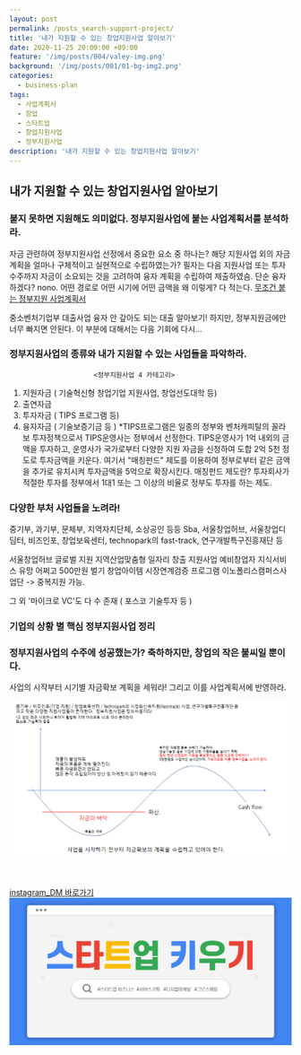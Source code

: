 ```yaml
---
layout: post
permalink: /posts_search-support-project/
title: '내가 지원할 수 있는 창업지원사업 알아보기'
date: 2020-11-25 20:00:00 +09:00
feature: '/img/posts/004/valey-img.png'
background: '/img/posts/001/01-bg-img2.png'
categories:
  - business-plan
tags:
  - 사업계획서
  - 창업
  - 스타트업
  - 창업지원사업
  - 정부지원사업
description: '내가 지원할 수 있는 창업지원사업 알아보기'
---
```


## 내가 지원할 수 있는 창업지원사업 알아보기



### 붙지 못하면 지원해도 의미없다. 정부지원사업에 붙는 사업계획서를 분석하라.
자금 관련하여 정부지원사업 선정에서 중요한 요소 중 하나는?
해당 지원사업 외의 자금계획을 얼마나 구체적이고 실현적으로 수립하였는가?
필자는 다음 지원사업 또는 투자 수주까지 자금이 소요되는 것을 고려하여 융자 계획을 수립하여 제출하였슴. 단순 융자하겠다? nono. 어떤 경로로 어떤 시기에 어떤 금액을 왜 이렇게? 다 적는다.
[무조건 붙는 정부지원 사업계획서](https://blog.naver.com/simba430/221359022442)

중소벤처기업부 대출사업 융자 안 갚아도 되는 대출 알아보기!
하지만, 정부지원금에만 너무 빠지면 안된다. 이 부분에 대해서는 다음 기회에 다시...



### 정부지원사업의 종류와 내가 지원할 수 있는 사업들을 파악하라.

                         <정부지원사업 4 카테고리>
1. 지원자금 ( 기술혁신형 창업기업 지원사업, 창업선도대학 등)
2. 출연자금
3. 투자자금 ( TIPS 프로그램 등)
4. 융자자금 ( 기술보증기금 등 )
*TIPS프로그램은 일종의 정부와 벤처캐피탈의 꼴라보 투자정책으로서 TIPS운영사는 정부에서 선정한다. TIPS운영사가 1억 내외의 금액을 투자하고, 운영사가 국가로부터 다양한 지원 자금을 신청하여 도합 2억 5천 정도로 투자금액을 키운다.  여기서
"매칭펀드" 제도를 이용하여 정부로부터 같은 금액을 추가로 유치시켜 투자금액을 5억으로 확장시킨다.
매칭펀드 제도란? 투자회사가 적절한 투자를 정부에서 1대1 또는 그 이상의 비율로 정부도 투자를 하는 제도.



### 다양한 부처 사업들을 노려라!
중기부, 과기부, 문체부, 지역자치단체, 소상공인  등등
Sba, 서울창업허브, 서울창업디딤터, 비즈인포, 창업보육센터, technopark의 fast-track, 연구개발특구진흥재단 등

서울창업허브 글로벌 지원
지역산업맞춤형 일자리 창출 지원사업 예비창업자
지식서비스 유망 어쩌고 500만원 벌기
창업아이템 시장연계검증 프로그램 이노폴리스캠퍼스사업단 -> 중복지원 가능.

그 외 '마이크로 VC'도 다 수 존재 ( 포스코 기술투자 등 )



### 기업의 상황 별 핵심 정부지원사업 정리






### 정부지원사업의 수주에 성공했는가? 축하하지만, 창업의 작은 불씨일 뿐이다.

사업의 시작부터 시기별 자금확보 계획을 세워라! 그리고 이를 사업계획서에 반영하라.

![데스 벨리](/img/posts/004/valey-img.png)


<br>


[instagram_DM 바로가기](https://www.instagram.com/jb._.insight/)
![내 얼굴](/img/posts/001/01-thumb-img2.png)
